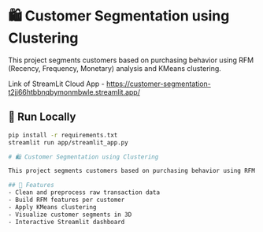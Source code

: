 # 🛍️ Customer Segmentation using Clustering

This project segments customers based on purchasing behavior using RFM (Recency, Frequency, Monetary) analysis and KMeans clustering.

Link of StreamLit Cloud App - https://customer-segmentation-t2jj66htbbnqbymonmbwle.streamlit.app/

## 🚀 Run Locally
```bash
pip install -r requirements.txt
streamlit run app/streamlit_app.py

# 🛍️ Customer Segmentation using Clustering

This project segments customers based on purchasing behavior using RFM (Recency, Frequency, Monetary) analysis and KMeans clustering.

## 📌 Features
- Clean and preprocess raw transaction data
- Build RFM features per customer
- Apply KMeans clustering
- Visualize customer segments in 3D
- Interactive Streamlit dashboard


